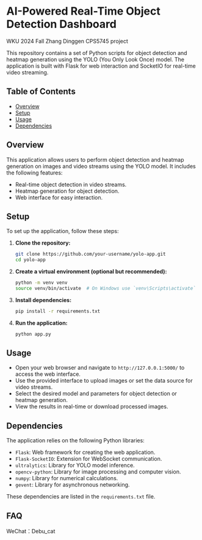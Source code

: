 # AI-Powered Real-Time Object Detection Dashboard

WKU 2024 Fall Zhang Dinggen CPS5745 project

This repository contains a set of Python scripts for object detection and heatmap generation using the YOLO (You Only Look Once) model. The application is built with Flask for web interaction and SocketIO for real-time video streaming.

## Table of Contents

- [Overview](#overview)
- [Setup](#setup)
- [Usage](#usage)
- [Dependencies](#dependencies)

## Overview

This application allows users to perform object detection and heatmap generation on images and video streams using the YOLO model. It includes the following features:

- Real-time object detection in video streams.
- Heatmap generation for object detection.
- Web interface for easy interaction.

## Setup

To set up the application, follow these steps:

1. **Clone the repository:**
   ```bash
   git clone https://github.com/your-username/yolo-app.git
   cd yolo-app
   ```

2. **Create a virtual environment (optional but recommended):**
   ```bash
   python -m venv venv
   source venv/bin/activate  # On Windows use `venv\Scripts\activate`
   ```

3. **Install dependencies:**
   ```bash
   pip install -r requirements.txt
   ```

4. **Run the application:**
   ```bash
   python app.py
   ```

## Usage

- Open your web browser and navigate to `http://127.0.0.1:5000/` to access the web interface.
- Use the provided interface to upload images or set the data source for video streams.
- Select the desired model and parameters for object detection or heatmap generation.
- View the results in real-time or download processed images.

## Dependencies

The application relies on the following Python libraries:

- `Flask`: Web framework for creating the web application.
- `Flask-SocketIO`: Extension for WebSocket communication.
- `ultralytics`: Library for YOLO model inference.
- `opencv-python`: Library for image processing and computer vision.
- `numpy`: Library for numerical calculations.
- `gevent`: Library for asynchronous networking.

These dependencies are listed in the `requirements.txt` file.

## FAQ

WeChat：Debu_cat
